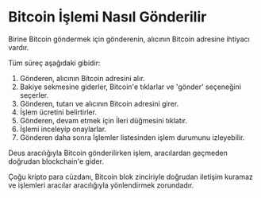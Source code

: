 # Bitcoin İşlemi Nasıl Gönderilir

Birine Bitcoin göndermek için gönderenin, alıcının Bitcoin adresine ihtiyacı vardır.

Tüm süreç aşağıdaki gibidir:

1. Gönderen, alıcının Bitcoin adresini alır.
2. Bakiye sekmesine giderler, Bitcoin'e tıklarlar ve 'gönder' seçeneğini seçerler.
3. Gönderen, tutarı ve alıcının Bitcoin adresini girer.
4. İşlem ücretini belirtirler.
5. Gönderen, devam etmek için İleri düğmesini tıklatır.
6. İşlemi inceleyip onaylarlar.
7. Gönderen daha sonra İşlemler listesinden işlem durumunu izleyebilir.

Deus aracılığıyla Bitcoin gönderilirken işlem, aracılardan geçmeden doğrudan blockchain'e gider.

Çoğu kripto para cüzdanı, Bitcoin blok zinciriyle doğrudan iletişim kuramaz ve işlemleri aracılar aracılığıyla yönlendirmek zorundadır.